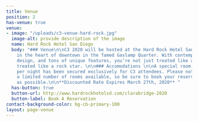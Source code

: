```yaml
---
title: Venue
position: 2
has-venue: true
venue:
- image: "/uploads/c3-venue-hard-rock.jpg"
  image-alt: provide description of the image
  name: Hard Rock Hotel San Diego
  body: "### Venue\n\nC3 2020 will be hosted at the Hard Rock Hotel San Deigo, located
    in the heart of downtown in the famed Gaslamp Quarter. With contemporary and chic
    design, and tons of unique features, you’re not just treated like a guest, you’re
    treated like a rock star. \n\n### Accomodations \n\nA special room rate of $249
    per night has been secured exclusively for C3 attendees. Please note there are
    a limited number of rooms available, so be sure to book your reservation as soon
    as possible.\n\n**Discounted Rate Expires March 27th, 2020** "
  has-button: true
  button-url: http://www.hardrockhotelsd.com/clarabridge-2020
  button-label: Book A Reservation
contact-background-color: bg-cb-primary-100
layout: page-venue
---
```


